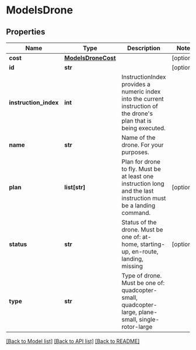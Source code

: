 # ModelsDrone

## Properties
Name | Type | Description | Notes
------------ | ------------- | ------------- | -------------
**cost** | [**ModelsDroneCost**](ModelsDroneCost.md) |  | [optional] 
**id** | **str** |  | [optional] 
**instruction_index** | **int** | InstructionIndex provides a numeric index into the current instruction of the drone&#x27;s plan that is being executed. | 
**name** | **str** | Name of the drone. For your purposes. | 
**plan** | **list[str]** | Plan for drone to fly. Must be at least one instruction long and the last instruction must be a landing command. | [optional] 
**status** | **str** | Status of the drone. Must be one of: at-home, starting-up, en-route, landing, missing | [optional] 
**type** | **str** | Type of drone. Must be one of: quadcopter-small, quadcopter-large, plane-small, single-rotor-large | 

[[Back to Model list]](../README.md#documentation-for-models) [[Back to API list]](../README.md#documentation-for-api-endpoints) [[Back to README]](../README.md)

